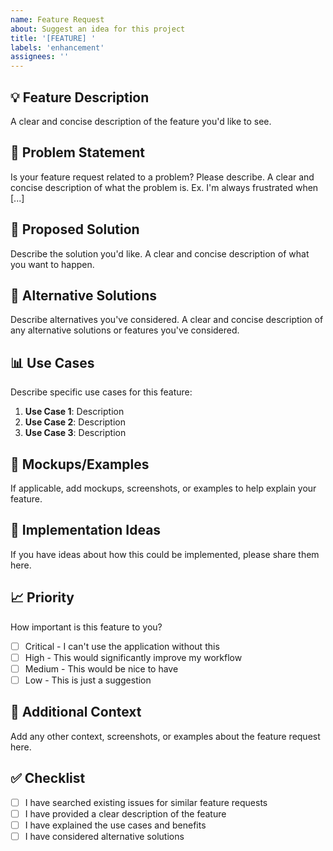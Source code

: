 ```yaml
---
name: Feature Request
about: Suggest an idea for this project
title: '[FEATURE] '
labels: 'enhancement'
assignees: ''
---
```


## 💡 Feature Description

A clear and concise description of the feature you'd like to see.

## 🎯 Problem Statement

Is your feature request related to a problem? Please describe.
A clear and concise description of what the problem is. Ex. I'm always frustrated when [...]

## 💭 Proposed Solution

Describe the solution you'd like.
A clear and concise description of what you want to happen.

## 🔄 Alternative Solutions

Describe alternatives you've considered.
A clear and concise description of any alternative solutions or features you've considered.

## 📊 Use Cases

Describe specific use cases for this feature:

1. **Use Case 1**: Description
2. **Use Case 2**: Description
3. **Use Case 3**: Description

## 🎨 Mockups/Examples

If applicable, add mockups, screenshots, or examples to help explain your feature.

## 🔧 Implementation Ideas

If you have ideas about how this could be implemented, please share them here.

## 📈 Priority

How important is this feature to you?

- [ ] Critical - I can't use the application without this
- [ ] High - This would significantly improve my workflow
- [ ] Medium - This would be nice to have
- [ ] Low - This is just a suggestion

## 🌟 Additional Context

Add any other context, screenshots, or examples about the feature request here.

## ✅ Checklist

- [ ] I have searched existing issues for similar feature requests
- [ ] I have provided a clear description of the feature
- [ ] I have explained the use cases and benefits
- [ ] I have considered alternative solutions
